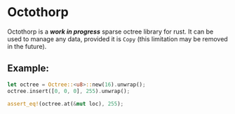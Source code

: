 # Octothorp

Octothorp is a **_work in progress_** sparse octree library for rust. It can be used to manage any data, provided it is `Copy` (this limitation may be removed in the future).

## Example:
```rust
let octree = Octree::<u8>::new(16).unwrap();
octree.insert([0, 0, 0], 255).unwrap();

assert_eq!(octree.at(&mut loc), 255);
```
